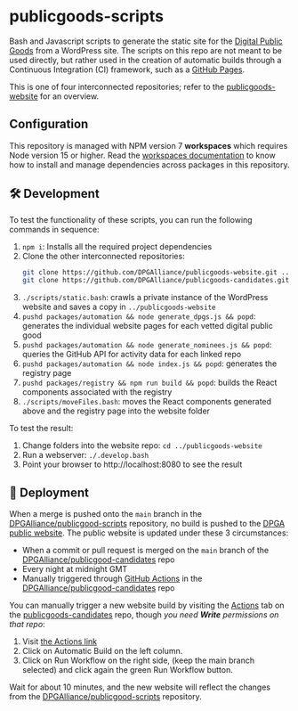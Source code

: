 # publicgoods-scripts
Bash and Javascript scripts to generate the static site for the [Digital Public Goods](https://digitalpublicgoods.net) from a WordPress site. The scripts on this repo are not meant to be used directly, but rather used in the creation of automatic builds through a Continuous Integration (CI) framework, such as a [GitHub Pages](https://pages.github.com/).

This is one of four interconnected repositories; refer to the [publicgoods-website](https://github.com/DPGAlliance/publicgoods-website) for an overview. 

## Configuration

This repository is managed with NPM version 7 **workspaces** which requires Node version 15 or higher. Read the [workspaces documentation](https://docs.npmjs.com/cli/v7/using-npm/workspaces) to know how to install and manage dependencies across packages in this repository.

## 🛠 Development

To test the functionality of these scripts, you can run the following commands in sequence:

1. `npm i`: Installs all the required project dependencies
2. Clone the other interconnected repositories:
    ```bash 
    git clone https://github.com/DPGAlliance/publicgoods-website.git ../publicgoods-website
    git clone https://github.com/DPGAlliance/publicgoods-candidates.git ../publicgoods-candidates
    ```
3. `./scripts/static.bash`: crawls a private instance of the WordPress website and saves a copy in `../publicgoods-website`
4. `pushd packages/automation && node generate_dpgs.js && popd`: generates the individual website pages for each vetted digital public good
5. `pushd packages/automation && node generate_nominees.js && popd`: queries the GitHub API for activity data for each linked repo
6. `pushd packages/automation && node index.js && popd`: generates the registry page
7. `pushd packages/registry && npm run build && popd`: builds the React components associated with the registry
8. `./scripts/moveFiles.bash`: moves the React components generated above and the registry page into the website folder

To test the result:
1. Change folders into the website repo: `cd ../publicgoods-website`
2. Run a webserver: `./.develop.bash`
3. Point your browser to http://localhost:8080 to see the result

## 🚀 Deployment

When a merge is pushed onto the `main` branch in the [DPGAlliance/publicgood-scripts](https://github.com/DPGAlliance/publicgoods-scripts/) repository, no build is pushed to the [DPGA public website](https://digitalpublicgoods.net/). 
The public website is updated under these 3 circumstances:
* When a commit or pull request is merged on the `main` branch of the [DPGAlliance/publicgood-candidates](https://github.com/DPGAlliance/publicgoods-candidates/) repo
* Every night at midnight GMT
* Manually triggered through [GitHub Actions](https://github.com/DPGAlliance/publicgoods-candidates/actions) in the [DPGAlliance/publicgood-candidates](https://github.com/DPGAlliance/publicgoods-candidates/) repo

You can manually trigger a new website build by visiting the [Actions](https://github.com/DPGAlliance/publicgoods-candidates/actions) tab on the [publicgoods-candidates](https://github.com/DPGAlliance/publicgoods-candidates/actions) repo, though *you need **Write** permissions on that repo*:
1. Visit [the Actions link](https://github.com/DPGAlliance/publicgoods-candidates/actions)
2. Click on Automatic Build on the left column.
3. Click on Run Workflow on the right side, (keep the main branch selected) and click again the green Run Workflow button. 

Wait for about 10 minutes, and the new website will reflect the changes from the [DPGAlliance/publicgood-scripts](https://github.com/DPGAlliance/publicgoods-scripts/) repository.
